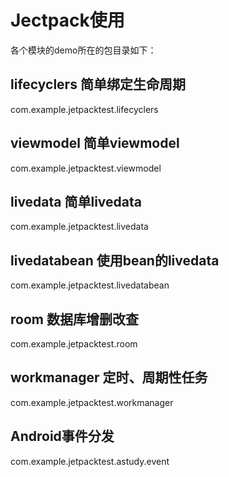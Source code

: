 # Jectpack使用
各个模块的demo所在的包目录如下：

## lifecyclers 简单绑定生命周期
com.example.jetpacktest.lifecyclers
## viewmodel 简单viewmodel
com.example.jetpacktest.viewmodel
## livedata 简单livedata
com.example.jetpacktest.livedata
## livedatabean 使用bean的livedata
com.example.jetpacktest.livedatabean

## room 数据库增删改查
com.example.jetpacktest.room
## workmanager 定时、周期性任务
com.example.jetpacktest.workmanager
## Android事件分发
com.example.jetpacktest.astudy.event